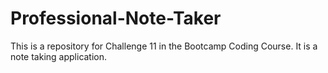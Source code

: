 # Professional-Note-Taker
This is a repository for Challenge 11 in the Bootcamp Coding Course. It is a note taking application.
